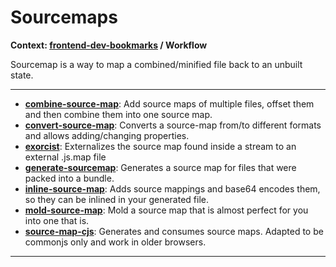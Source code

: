 # Sourcemaps

**Context: [frontend-dev-bookmarks](../README.md) / Workflow**

Sourcemap is a way to map a combined&#x2F;minified file back to an unbuilt state.



-----------------------------------------
+ **[combine-source-map](https://www.npmjs.org/package/combine-source-map)**: Add source maps of multiple files, offset them and then combine them into one source map.
+ **[convert-source-map](https://www.npmjs.org/package/convert-source-map)**: Converts a source-map from/to different formats and allows adding/changing properties.
+ **[exorcist](https://github.com/thlorenz/exorcist)**: Externalizes the source map found inside a stream to an external .js.map file
+ **[generate-sourcemap](https://www.npmjs.org/package/generate-sourcemap)**: Generates a source map for files that were packed into a bundle.
+ **[inline-source-map](https://www.npmjs.org/package/inline-source-map)**: Adds source mappings and base64 encodes them, so they can be inlined in your generated file.
+ **[mold-source-map](https://www.npmjs.org/package/mold-source-map)**: Mold a source map that is almost perfect for you into one that is.
+ **[source-map-cjs](https://www.npmjs.org/package/source-map-cjs)**: Generates and consumes source maps. Adapted to be commonjs only and work in older browsers.


------------------
